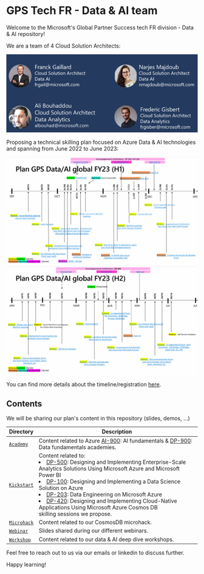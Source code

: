 # GPS Tech FR - Data & AI team

Welcome to the Microsoft's Global Partner Success tech FR division - Data & AI repository!

We are a team of 4 Cloud Solution Architects:

![team image](./Images/team.png)

Proposing a technical skilling plan focused on Azure Data & AI technologies and spanning from June 2022 to June 2023:

![H1](./Images/h1_events.png)
![H2](./Images/h2_events.png)

You can find more details about the timeline/registration [here](https://www.linkedin.com/smart-links/AQEQbKnR4QJ2Rw/c39ba816-bb8b-46f8-b6eb-f2387bf6ccc7).


## Contents

We will be sharing our plan's content in this repository (slides, demos, ...)

|Directory|Description|
|-|-|
|[`Academy`](Academy/)|Content related to Azure [AI-900](https://learn.microsoft.com/en-us/certifications/exams/ai-900): AI fundamentals & [DP-900](https://learn.microsoft.com/en-us/certifications/exams/dp-900): Data fundamentals academies.|
|[`Kickstart`](Kickstart/)|Content related to: <li>[DP-500](https://learn.microsoft.com/en-us/certifications/exams/dp-500): Designing and Implementing Enterprise-Scale Analytics Solutions Using Microsoft Azure and Microsoft Power BI</li> <li>[DP-100](https://learn.microsoft.com/en-us/certifications/exams/dp-100): Designing and Implementing a Data Science Solution on Azure</li> <li>[DP-203](https://learn.microsoft.com/en-us/certifications/exams/dp-203): Data Engineering on Microsoft Azure</li><li>[DP-420](https://learn.microsoft.com/en-us/certifications/exams/dp-420): Designing and Implementing Cloud-Native Applications Using Microsoft Azure Cosmos DB</li> skilling sessions we propose.|
|[`Microhack`](Microhack/)|Content related to our CosmosDB microhack.|
|[`Webinar`](Webinar/)|Slides shared during our different webinars.|
|[`Workshop`](Workshop/)|Content related to our data & AI deep dive workshops.|


Feel free to reach out to us via our emails or linkedin to discuss further.

Happy learning!
